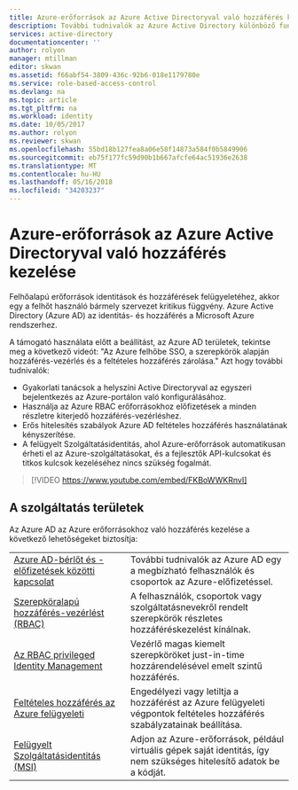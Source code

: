 ```yaml
---
title: Azure-erőforrások az Azure Active Directoryval való hozzáférés kezelése
description: További tudnivalók az Azure Active Directory különböző funkciókat használ az Azure erőforrásokhoz való hozzáférés kezelésének módjai.
services: active-directory
documentationcenter: ''
author: rolyon
manager: mtillman
editor: skwan
ms.assetid: f66abf54-3809-436c-92b6-018e1179780e
ms.service: role-based-access-control
ms.devlang: na
ms.topic: article
ms.tgt_pltfrm: na
ms.workload: identity
ms.date: 10/05/2017
ms.author: rolyon
ms.reviewer: skwan
ms.openlocfilehash: 55bd18b127fea8a06e58f14873a584f0b5849906
ms.sourcegitcommit: eb75f177fc59d90b1b667afcfe64ac51936e2638
ms.translationtype: MT
ms.contentlocale: hu-HU
ms.lasthandoff: 05/16/2018
ms.locfileid: "34203237"
---
```

# <a name="manage-access-to-azure-resources-with-azure-active-directory"></a>Azure-erőforrások az Azure Active Directoryval való hozzáférés kezelése

Felhőalapú erőforrások identitások és hozzáférések felügyeletéhez, akkor egy a felhőt használó bármely szervezet kritikus függvény. Azure Active Directory (Azure AD) az identitás- és hozzáférés a Microsoft Azure rendszerhez.  

A támogató használata előtt a beállítást, az Azure AD területek, tekintse meg a következő videót: "Az Azure felhőbe SSO, a szerepkörök alapján hozzáférés-vezérlés és a feltételes hozzáférés zárolása." Azt hogy további tudnivalók:

- Gyakorlati tanácsok a helyszíni Active Directoryval az egyszeri bejelentkezés az Azure-portálon való konfigurálásához.
- Használja az Azure RBAC erőforrásokhoz előfizetések a minden részletre kiterjedő hozzáférés-vezérléshez.
- Erős hitelesítés szabályok Azure AD feltételes hozzáférés használatának kényszerítése.
- A felügyelt Szolgáltatásidentitás, ahol Azure-erőforrások automatikusan érheti el az Azure-szolgáltatásokat, és a fejlesztők API-kulcsokat és titkos kulcsok kezeléséhez nincs szükség fogalmát.

> [!VIDEO https://www.youtube.com/embed/FKBoWWKRnvI]

## <a name="feature-areas"></a>A szolgáltatás területek
Az Azure AD az Azure erőforrásokhoz való hozzáférés kezelése a következő lehetőségeket biztosítja:

|||
|---|---|
| [Azure AD-bérlőt és -előfizetések közötti kapcsolat](rbac-and-directory-admin-roles.md) | További tudnivalók az Azure AD egy a megbízható felhasználók és csoportok az Azure-előfizetéssel. |
| [Szerepköralapú hozzáférés-vezérlést (RBAC)](overview.md) | A felhasználók, csoportok vagy szolgáltatásnevekről rendelt szerepkörök részletes hozzáféréskezelést kínálnak. |
| [Az RBAC privileged Identity Management](pim-azure-resource.md) | Vezérlő magas kiemelt szerepköröket just-in-time hozzárendelésével emelt szintű hozzáférés. |
| [Feltételes hozzáférés az Azure felügyeleti](conditional-access-azure-management.md) | Engedélyezi vagy letiltja a hozzáférést az Azure felügyeleti végpontok feltételes hozzáférés szabályzatainak beállítása. |
| [Felügyelt Szolgáltatásidentitás (MSI)](../active-directory/pp/msi-overview.md) | Adjon az Azure-erőforrások, például virtuális gépek saját identitás, így nem szükséges hitelesítő adatok be a kódját. |

 